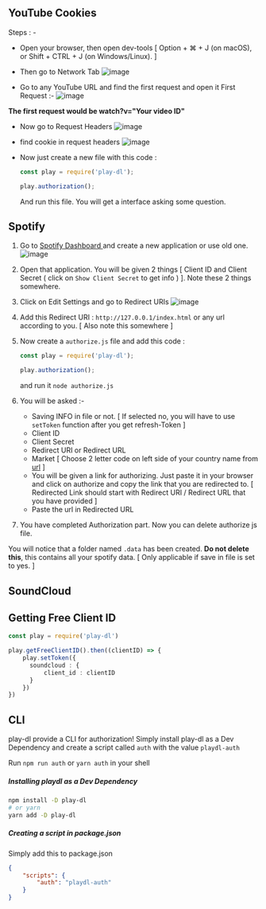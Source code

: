 
## YouTube Cookies

Steps : - 

- Open your browser, then open dev-tools [ Option + ⌘ + J (on macOS), or Shift + CTRL + J (on Windows/Linux). ]

- Then go to Network Tab 
![image](https://user-images.githubusercontent.com/65385476/131779512-0f5773a2-f7b5-4f9d-afcb-a6d5cd97931c.png)

- Go to any YouTube URL and find the first request and open it
First Request :- 
![image](https://user-images.githubusercontent.com/65385476/131779664-9b63bca0-7036-4405-9945-a51049303665.png)

 **The first request would be watch?v="Your video ID"**

- Now go to Request Headers 
![image](https://user-images.githubusercontent.com/65385476/131779800-adc6f5b9-23e8-4252-aee5-f492d0916baa.png)

- find cookie in request headers 
![image](https://user-images.githubusercontent.com/65385476/131779829-30ffce93-536a-43c2-9266-419c7b9b745b.png)

- Now just create a new file with this code :
    ```ts
    const play = require('play-dl');
    
    play.authorization();
    ``` 
    And run this file. You will get a interface asking some question.

## Spotify

1. Go to [ Spotify Dashboard ](https://developer.spotify.com/dashboard/login) and create a new application or use old one.
![image](https://user-images.githubusercontent.com/65385476/132643880-a6831ee6-d8f7-4404-b749-0e3f3d611a64.png)

2. Open that application. You will be given 2 things [ Client ID and Client Secret ( click on `Show Client Secret` to get info ) ]. Note these 2 things somewhere.

3. Click on Edit Settings and go to Redirect URIs
![image](https://user-images.githubusercontent.com/65385476/132644797-d66b07dc-58cc-4fbd-80a9-6b938be138a9.png)

4. Add this Redirect URI : `http://127.0.0.1/index.html` or any url according to you. [ Also note this somewhere ]

5. Now create a `authorize.js` file and add this code :
    ```ts
    const play = require('play-dl');
    
    play.authorization();
    ``` 
    and run it `node authorize.js`

6. You will be asked :-
     - Saving INFO in file or not. [ If selected no, you will have to use `setToken` function after you get refresh-Token ]
     - Client ID
     - Client Secret
     - Redirect URI or Redirect URL
     - Market [ Choose 2 letter code on left side of your country name from [url](https://en.wikipedia.org/wiki/ISO_3166-1_alpha-2#Officially_assigned_code_elements) ]
     - You will be given a link for authorizing. Just paste it in your browser and click on authorize and copy the link that you are redirected to. [ Redirected Link should start with Redirect URI / Redirect URL that you have provided ]
     - Paste the url in Redirected URL

7. You have completed Authorization part. Now you can delete authorize js file. 

You will notice that a folder named `.data` has been created. **Do not delete this**, this contains all your spotify data. [ Only applicable if save in file is set to yes. ]

## SoundCloud

## Getting Free Client ID

``` ts
const play = require('play-dl')

play.getFreeClientID().then((clientID) => {
    play.setToken({
      soundcloud : {
          client_id : clientID
      }
    })
})
```

## CLI

play-dl provide a CLI for authorization! Simply install play-dl as a Dev Dependency and create a script called `auth` with the value `playdl-auth`

Run `npm run auth` or `yarn auth` in your shell

##### Installing playdl as a Dev Dependency

```bash
npm install -D play-dl
# or yarn
yarn add -D play-dl
```
##### Creating a script in package.json

Simply add this to package.json

```json
{
    "scripts": {
        "auth": "playdl-auth"
    }
}
```